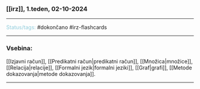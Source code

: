 ### [[irz]], 1.teden, 02-10-2024
---

<font color="#92cddc">Status/tags:</font> #dokončano   #irz-flashcards

---

### Vsebina:

[[Izjavni račun]], [[Predikatni račun|predikatni račun]], [[Množica|množice]], [[Relacija|relacije]], [[Formalni jezik|formalni jeziki]], [[Graf|grafi]], [[Metode dokazovanja|metode dokazovanja]].

---
